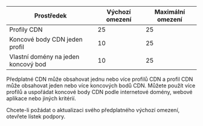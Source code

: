 
| Prostředek | Výchozí omezení | Maximální omezení | 
| --- | --- | --- |
| Profily CDN |25 |25 |
| Koncové body CDN jeden profil |10 |25 |
| Vlastní domény na jeden koncový bod |10 |25 |

Předplatné CDN může obsahovat jednu nebo více profilů CDN a profil CDN může obsahovat jeden nebo více koncových bodů CDN. Můžete použít více profilů a uspořádat koncové body CDN podle internetové domény, webové aplikace nebo jiných kritérií. 

Chcete-li požádat o aktualizaci svého předplatného výchozí omezení, otevřete lístek podpory. 

